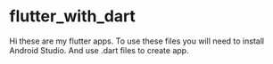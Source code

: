 # flutter_with_dart
Hi these are my flutter apps.
To use these files you will need to install Android Studio.
And use .dart files to create app.
